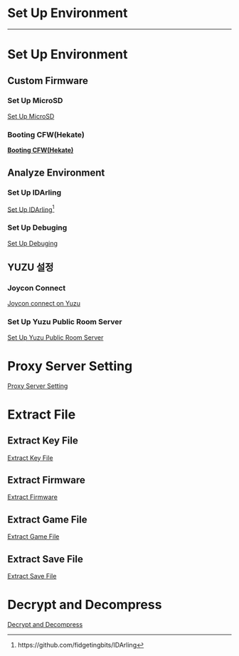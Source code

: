 # Set Up Environment

---

# Set Up Environment

## Custom Firmware

### Set Up MicroSD

[Set Up MicroSD](Custom_Firmware/Set_Up_MicroSD/README.md)

### Booting CFW(Hekate)

[**Booting CFW(Hekate)**](Custom_Firmware/Booting_CFW/README.md)

## Analyze Environment

### Set Up IDArling

[Set Up IDArling[^1]](Analyze_Environment/Set_Up_IDarling/)

### Set Up Debuging

[Set Up Debuging](Analyze_Environment/Set_Up_Debuging/README.md)

## YUZU 설정

### Joycon Connect

[Joycon connect on Yuzu](Set_Up_YUZU/Joycon_Connect/README.md)

### Set Up Yuzu Public Room Server

[Set Up Yuzu Public Room Server](Set_Up_YUZU/Set_Up_YUZU_Public_Room/README.md)

# Proxy Server Setting

[Proxy Server Setting](Set_Up_Proxy_Server/README.md)

# Extract File

## Extract Key File

[Extract Key File](Extract_File/Extract_Key_File/README.md)

## Extract Firmware

[Extract Firmware](Extract_File/Extract_Firmware/README.md)

## Extract Game File

[Extract Game File](Extract_File/Extract_Game/README.md)

## Extract Save File

[Extract Save File](Extract_File/Extract_Save_File/README.md)

# Decrypt and Decompress

[Decrypt and Decompress](%E1%84%92%E1%85%AA%E1%86%AB%E1%84%80%E1%85%A7%E1%86%BC%20%E1%84%80%E1%85%AE%E1%84%89%E1%85%A5%E1%86%BC%20%E1%84%8E%E1%85%A2%E1%86%B8%E1%84%90%E1%85%A5%202825ca23475d47a28683aa23f0c8e33c/%E1%84%82%E1%85%B5%E1%86%AB%E1%84%90%E1%85%A6%E1%86%AB%E1%84%83%E1%85%A9%20%E1%84%91%E1%85%A1%E1%84%8B%E1%85%B5%E1%86%AF%20%E1%84%87%E1%85%A9%E1%86%A8%E1%84%92%E1%85%A9%E1%84%92%E1%85%AA%20%E1%84%86%E1%85%B5%E1%86%BE%20Decompress%203a0e6c5e843c452799c3d8093acc7352.md)

[^1]: https://github.com/fidgetingbits/IDArling